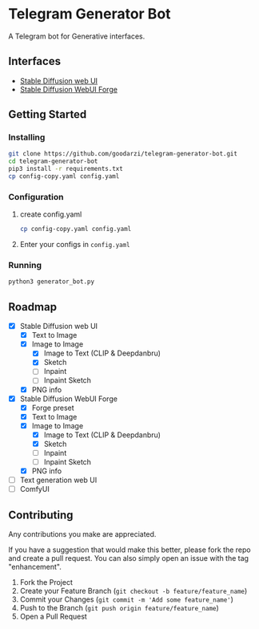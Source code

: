 # Telegram Generator Bot

A Telegram bot for Generative interfaces.

## Interfaces

* [Stable Diffusion web UI](https://github.com/AUTOMATIC1111/stable-diffusion-webui)
* [Stable Diffusion WebUI Forge](https://github.com/lllyasviel/stable-diffusion-webui-forge)

## Getting Started

### Installing

```bash
git clone https://github.com/goodarzi/telegram-generator-bot.git
cd telegram-generator-bot
pip3 install -r requirements.txt
cp config-copy.yaml config.yaml
```

### Configuration

1. create config.yaml
   ```sh
   cp config-copy.yaml config.yaml
   ```
2. Enter your configs in `config.yaml`


### Running
```bash
python3 generator_bot.py
```

<!-- ROADMAP -->
## Roadmap

- [x] Stable Diffusion web UI
    - [x] Text to Image
    - [x] Image to Image
        - [x] Image to Text (CLIP & Deepdanbru)
        - [x] Sketch
        - [ ] Inpaint
        - [ ] Inpaint Sketch
    - [x] PNG info
- [x] Stable Diffusion WebUI Forge
    - [x] Forge preset
    - [x] Text to Image
    - [x] Image to Image
        - [x] Image to Text (CLIP & Deepdanbru)
        - [x] Sketch
        - [ ] Inpaint
        - [ ] Inpaint Sketch
    - [x] PNG info
- [ ] Text generation web UI
- [ ] ComfyUI

## Contributing
Any contributions you make are appreciated.

If you have a suggestion that would make this better, please fork the repo and create a pull request. You can also simply open an issue with the tag "enhancement".

1. Fork the Project
2. Create your Feature Branch (`git checkout -b feature/feature_name`)
3. Commit your Changes (`git commit -m 'Add some feature_name'`)
4. Push to the Branch (`git push origin feature/feature_name`)
5. Open a Pull Request
